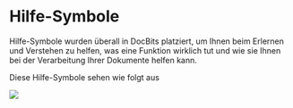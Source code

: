 # Hilfe-Symbole

Hilfe-Symbole wurden überall in DocBits platziert, um Ihnen beim Erlernen und Verstehen zu helfen, was eine Funktion wirklich tut und wie sie Ihnen bei der Verarbeitung Ihrer Dokumente helfen kann.

Diese Hilfe-Symbole sehen wie folgt aus

![](https://lh7-us.googleusercontent.com/9cj2CVAPV9xXYvofDFH0ZzMHDF3SEF4oEZ0K3gOAh2TYl1pJN5FpFjZzwbTZpAtAOZF7KV753-VPUPxW0dVKbPJ8zfGzwNBNvvoUy5Hl5UrXkrfi2EMrXQxOTdx5gafAC3Rwg7MsCUdkSOebB9b7Ctw)
